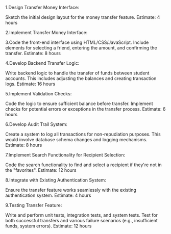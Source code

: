 1.Design Transfer Money Interface:

Sketch the initial design layout for the money transfer feature.
Estimate: 4 hours

2.Implement Transfer Money Interface:

3.Code the front-end interface using HTML/CSS/JavaScript.
Include elements for selecting a friend, entering the amount, and confirming the transfer.
Estimate: 8 hours

4.Develop Backend Transfer Logic:

Write backend logic to handle the transfer of funds between student accounts.
This includes adjusting the balances and creating transaction logs.
Estimate: 16 hours

5.Implement Validation Checks:

Code the logic to ensure sufficient balance before transfer.
Implement checks for potential errors or exceptions in the transfer process.
Estimate: 6 hours

6.Develop Audit Trail System:

Create a system to log all transactions for non-repudiation purposes.
This would involve database schema changes and logging mechanisms.
Estimate: 8 hours

7.Implement Search Functionality for Recipient Selection:

Code the search functionality to find and select a recipient if they're not in the "favorites".
Estimate: 12 hours

8.Integrate with Existing Authentication System:

Ensure the transfer feature works seamlessly with the existing authentication system.
Estimate: 4 hours

9.Testing Transfer Feature:

Write and perform unit tests, integration tests, and system tests.
Test for both successful transfers and various failure scenarios (e.g., insufficient funds, system errors).
Estimate: 12 hours


